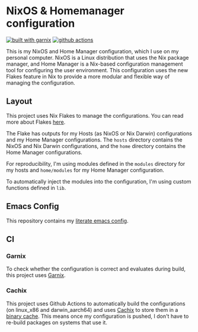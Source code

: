 # NixOS & Homemanager configuration

[![built with garnix](https://img.shields.io/endpoint.svg?url=https%3A%2F%2Fgarnix.io%2Fapi%2Fbadges%2Ftiborpilz%2FNixOS)](https://garnix.io/repo/tiborpilz/NixOS)
[![github actions](https://github.com/tiborpilz/nixos/actions/workflows/build.yml/badge.svg)](https://github.com/tiborpilz/NixOS/actions/workflows/build.yml)


This is my NixOS and Home Manager configuration, which I use on my personal computer. NixOS is a Linux distribution that uses the Nix package manager, and Home Manager is a Nix-based configuration management tool for configuring the user environment. This configuration uses the new Flakes feature in Nix to provide a more modular and flexible way of managing the configuration.

## Layout

This project uses Nix Flakes to manage the configurations. You can read more about Flakes [here](https://wiki.nixos.org/wiki/Flakes).

The Flake has outputs for my Hosts (as NixOS or Nix Darwin) configurations and my Home Manager configurations. The `hosts` directory contains the NixOS and Nix Darwin configurations, and the `home` directory contains the Home Manager configurations.

For reproducibility, I'm using modules defined in the `modules` directory for my hosts and `home/modules` for my Home Manager configuration.

To automatically inject the modules into the configuration, I'm using custom functions defined in `lib`.

## Emacs Config

This repository contains my [literate emacs config](https://github.com/tiborpilz/NixOS/blob/main/home/config/doom/config.org).

## CI

### Garnix

To check whether the configuration is correct and evaluates during build, this project uses [Garnix](https://garnix.io/docs/steps).

### Cachix

This project uses Github Actions to automatically build the configurations (on linux_x86 and darwin_aarch64) and uses [Cachix](https://www.cachix.org/) to store them in a [binary cache](https://app.cachix.org/cache/tiborpilz#pins). This means once my configuration is pushed, I don't have to re-build packages on systems that use it.
